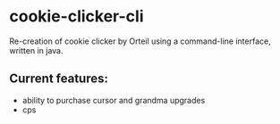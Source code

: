 # cookie-clicker-cli
Re-creation of cookie clicker by Orteil using a command-line interface,
written in java.

## Current features:
- ability to purchase cursor and grandma upgrades
- cps 
